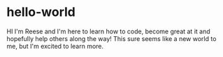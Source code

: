 # hello-world
HI I'm Reese and I'm here to learn how to code, become great at it and hopefully help others along the way! 
This sure seems like a new world to me, but I'm excited to learn more.
